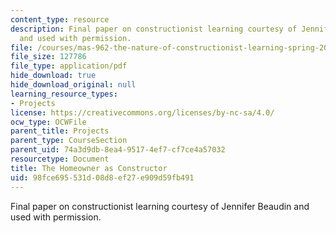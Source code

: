 ```yaml
---
content_type: resource
description: Final paper on constructionist learning courtesy of Jennifer Beaudin
  and used with permission.
file: /courses/mas-962-the-nature-of-constructionist-learning-spring-2003/98fce695531d08d8ef27e909d59fb491_final.pdf
file_size: 127786
file_type: application/pdf
hide_download: true
hide_download_original: null
learning_resource_types:
- Projects
license: https://creativecommons.org/licenses/by-nc-sa/4.0/
ocw_type: OCWFile
parent_title: Projects
parent_type: CourseSection
parent_uid: 74a3d9db-8ea4-9517-4ef7-cf7ce4a57032
resourcetype: Document
title: The Homeowner as Constructor
uid: 98fce695-531d-08d8-ef27-e909d59fb491
---
```

Final paper on constructionist learning courtesy of Jennifer Beaudin and used with permission.